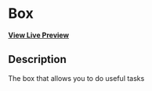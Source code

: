# Box

**[View Live Preview](https://kiddo18.github.io/box_makeharvard/)**

## Description
The box that allows you to do useful tasks
